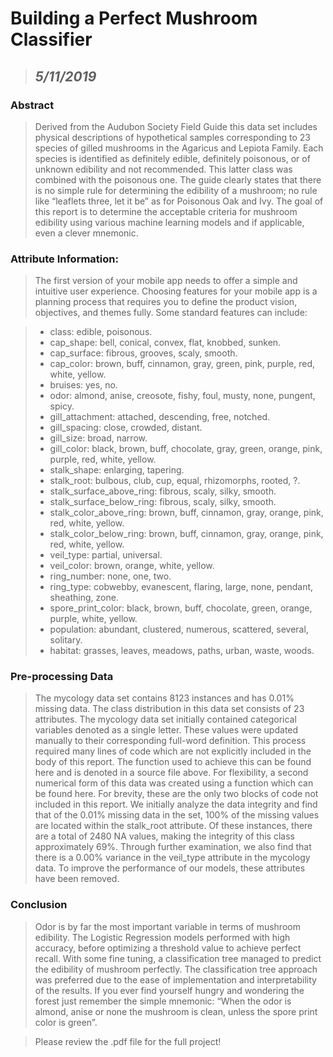 # Building a Perfect Mushroom Classifier

> ## *5/11/2019*

### Abstract
> Derived from the Audubon Society Field Guide this data set includes physical descriptions of hypothetical samples corresponding to 23 species of gilled mushrooms in the Agaricus and Lepiota Family. Each species is identified as definitely edible, definitely poisonous, or of unknown edibility and not recommended. This latter class was combined with the poisonous one. The guide clearly states that there is no simple rule for determining the edibility of a mushroom; no rule like “leaflets three, let it be” as for Poisonous Oak and Ivy. The goal of this report is to determine the acceptable criteria for mushroom edibility using various machine learning models and if applicable, even a clever mnemonic.
>

### Attribute Information:
> The first version of your mobile app needs to offer a simple and intuitive user experience. Choosing features for your mobile app is a planning process that requires you to define the product vision, objectives, and themes fully. Some standard features can include:

> * class: edible, poisonous.
> * cap_shape: bell, conical, convex, flat, knobbed, sunken.
> * cap_surface: fibrous, grooves, scaly, smooth.
> * cap_color: brown, buff, cinnamon, gray, green, pink, purple, red, white, yellow.
> * bruises: yes, no.
> * odor: almond, anise, creosote, fishy, foul, musty, none, pungent, spicy.
> * gill_attachment: attached, descending, free, notched.
> * gill_spacing: close, crowded, distant.
> * gill_size: broad, narrow.
> * gill_color: black, brown, buff, chocolate, gray, green, orange, pink, purple, red, white, yellow.
> * stalk_shape: enlarging, tapering.
> * stalk_root: bulbous, club, cup, equal, rhizomorphs, rooted, ?.
> * stalk_surface_above_ring: fibrous, scaly, silky, smooth.
> * stalk_surface_below_ring: fibrous, scaly, silky, smooth.
> * stalk_color_above_ring: brown, buff, cinnamon, gray, orange, pink, red, white, yellow.
> * stalk_color_below_ring: brown, buff, cinnamon, gray, orange, pink, red, white, yellow.
> * veil_type: partial, universal.
> * veil_color: brown, orange, white, yellow.
> * ring_number: none, one, two.
> * ring_type: cobwebby, evanescent, flaring, large, none, pendant, sheathing, zone.
> * spore_print_color: black, brown, buff, chocolate, green, orange, purple, white, yellow.
> * population: abundant, clustered, numerous, scattered, several, solitary.
> * habitat: grasses, leaves, meadows, paths, urban, waste, woods.

### Pre-processing Data
> The mycology data set contains 8123 instances and has 0.01% missing data. The class distribution in this data set consists of 23 attributes. The mycology data set initially contained categorical variables denoted as a single letter. These values were updated manually to their corresponding full-word definition. This process required many lines of code which are not explicitly included in the body of this report. The function used to achieve this can be found here and is denoted in a source file above. For flexibility, a second numerical form of this data was created using a function which can be found here. For brevity, these are the only two blocks of code not included in this report. We initially analyze the data integrity and find that of the 0.01% missing data in the set, 100% of the missing values are located within the stalk_root attribute. Of these instances, there are a total of 2480 NA values, making the integrity of this class approximately 69%. Through further examination, we also find that there is a 0.00% variance in the veil_type attribute in the mycology data. To improve the performance of our models, these attributes have been removed.


### Conclusion
> Odor is by far the most important variable in terms of mushroom edibility. The Logistic Regression models performed with high accuracy, before optimizing a threshold value to achieve perfect recall. With some fine tuning, a classification tree managed to predict the edibility of mushroom perfectly. The classification tree approach was preferred due to the ease of implementation and interpretability of the results. If you ever find yourself hungry and wondering the forest just remember the simple mnemonic: “When the odor is almond, anise or none the mushroom is clean, unless the spore print color is green”.

> Please review the .pdf file for the full project!
